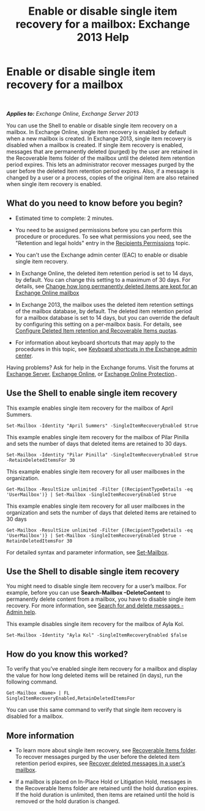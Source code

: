 ﻿---
title: 'Enable or disable single item recovery for a mailbox: Exchange 2013 Help'
TOCTitle: Enable or disable single item recovery for a mailbox
ms:assetid: 2e7f1bcd-8395-45ad-86ce-22868bd46af0
ms:mtpsurl: https://technet.microsoft.com/en-us/library/Ee633460(v=EXCHG.150)
ms:contentKeyID: 52253861
ms.date: 12/10/2017
mtps_version: v=EXCHG.150
---

# Enable or disable single item recovery for a mailbox

 

_**Applies to:** Exchange Online, Exchange Server 2013_


You can use the Shell to enable or disable single item recovery on a mailbox. In Exchange Online, single item recovery is enabled by default when a new mailbox is created. In Exchange 2013, single item recovery is disabled when a mailbox is created. If single item recovery is enabled, messages that are permanently deleted (purged) by the user are retained in the Recoverable Items folder of the mailbox until the deleted item retention period expires. This lets an administrator recover messages purged by the user before the deleted item retention period expires. Also, if a message is changed by a user or a process, copies of the original item are also retained when single item recovery is enabled.

## What do you need to know before you begin?

  - Estimated time to complete: 2 minutes.

  - You need to be assigned permissions before you can perform this procedure or procedures. To see what permissions you need, see the "Retention and legal holds" entry in the [Recipients Permissions](recipients-permissions-exchange-2013-help.md) topic.

  - You can't use the Exchange admin center (EAC) to enable or disable single item recovery.

  - In Exchange Online, the deleted item retention period is set to 14 days, by default. You can change this setting to a maximum of 30 days. For details, see [Change how long permanently deleted items are kept for an Exchange Online mailbox](https://technet.microsoft.com/en-us/library/dn163584\(v=exchg.150\))

  - In Exchange 2013, the mailbox uses the deleted item retention settings of the mailbox database, by default. The deleted item retention period for a mailbox database is set to 14 days, but you can override the default by configuring this setting on a per-mailbox basis. For details, see [Configure Deleted Item retention and Recoverable Items quotas](configure-deleted-item-retention-and-recoverable-items-quotas-exchange-2013-help.md).

  - For information about keyboard shortcuts that may apply to the procedures in this topic, see [Keyboard shortcuts in the Exchange admin center](keyboard-shortcuts-in-the-exchange-admin-center-exchange-online-protection-help.md).

Having problems? Ask for help in the Exchange forums. Visit the forums at [Exchange Server](https://go.microsoft.com/fwlink/p/?linkid=60612), [Exchange Online](https://go.microsoft.com/fwlink/p/?linkid=267542), or [Exchange Online Protection](https://go.microsoft.com/fwlink/p/?linkid=285351)..

## Use the Shell to enable single item recovery

This example enables single item recovery for the mailbox of April Summers.

    Set-Mailbox -Identity "April Summers" -SingleItemRecoveryEnabled $true

This example enables single item recovery for the mailbox of Pilar Pinilla and sets the number of days that deleted items are retained to 30 days.

    Set-Mailbox -Identity "Pilar Pinilla" -SingleItemRecoveryEnabled $true -RetainDeletedItemsFor 30

This example enables single item recovery for all user mailboxes in the organization.

    Get-Mailbox -ResultSize unlimited -Filter {(RecipientTypeDetails -eq 'UserMailbox')} | Set-Mailbox -SingleItemRecoveryEnabled $true

This example enables single item recovery for all user mailboxes in the organization and sets the number of days that deleted items are retained to 30 days

    Get-Mailbox -ResultSize unlimited -Filter {(RecipientTypeDetails -eq 'UserMailbox')} | Set-Mailbox -SingleItemRecoveryEnabled $true -RetainDeletedItemsFor 30

For detailed syntax and parameter information, see [Set-Mailbox](https://technet.microsoft.com/en-us/library/bb123981\(v=exchg.150\)).

## Use the Shell to disable single item recovery

You might need to disable single item recovery for a user’s mailbox. For example, before you can use **Search-Mailbox –DeleteContent** to permanently delete content from a mailbox, you have to disable single item recovery. For more information, see [Search for and delete messages - Admin help](search-for-and-delete-messages-admin-help-exchange-2013-help.md).

This example disables single item recovery for the mailbox of Ayla Kol.

    Set-Mailbox -Identity "Ayla Kol" -SingleItemRecoveryEnabled $false

## How do you know this worked?

To verify that you’ve enabled single item recovery for a mailbox and display the value for how long deleted items will be retained (in days), run the following command.

    Get-Mailbox <Name> | FL SingleItemRecoveryEnabled,RetainDeletedItemsFor

You can use this same command to verify that single item recovery is disabled for a mailbox.

## More information

  - To learn more about single item recovery, see [Recoverable Items folder](recoverable-items-folder-exchange-2013-help.md). To recover messages purged by the user before the deleted item retention period expires, see [Recover deleted messages in a user's mailbox](https://docs.microsoft.com/en-us/exchange/recipients-in-exchange-online/manage-user-mailboxes/recover-deleted-messages).

  - If a mailbox is placed on In-Place Hold or Litigation Hold, messages in the Recoverable Items folder are retained until the hold duration expires. If the hold duration is unlimited, then items are retained until the hold is removed or the hold duration is changed.

